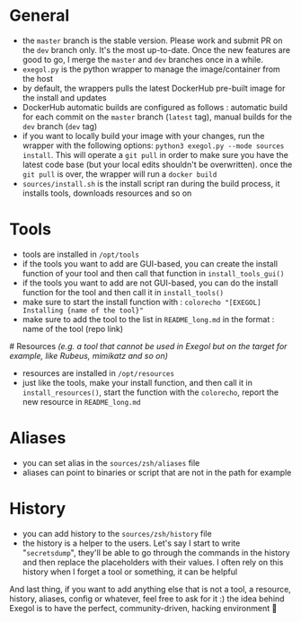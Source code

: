 # General
- the `master` branch is the stable version. Please work and submit PR on the `dev` branch only. It's the most up-to-date. Once the new features are good to go, I merge the `master` and `dev` branches once in a while.
- `exegol.py` is the python wrapper to manage the image/container from the host
- by default, the wrappers pulls the latest DockerHub pre-built image for the install and updates
- DockerHub automatic builds are configured as follows : automatic build for each commit on the `master` branch (`latest` tag), manual builds for the `dev` branch (`dev` tag)
- if you want to locally build your image with your changes, run the wrapper with the following options: `python3 exegol.py --mode sources install`. This will operate a `git pull` in order to make sure you have the latest code base (but your local edits shouldn't be overwritten). once the `git pull` is over, the wrapper will run a `docker build`
- `sources/install.sh` is the install script ran during the build process, it installs tools, downloads resources and so on

# Tools
- tools are installed in `/opt/tools`
- if the tools you want to add are GUI-based, you can create the install function of your tool and then call that function in `install_tools_gui()`
- if the tools you want to add are not GUI-based, you can do the install function for the tool and then call it in `install_tools()`
- make sure to start the install function with : `colorecho "[EXEGOL] Installing {name of the tool}"`
- make sure to add the tool to the list in `README_long.md` in the format : name of the tool (repo link)

# Resources
*(e.g. a tool that cannot be used in Exegol but on the target for example, like Rubeus, mimikatz and so on)*
- resources are installed in `/opt/resources`
- just like the tools, make your install function, and then call it in `install_resources()`, start the function with the `colorecho`, report the new resource in `README_long.md`

# Aliases
- you can set alias in the `sources/zsh/aliases` file
- aliases can point to binaries or script that are not in the path for example

# History
- you can add history to the `sources/zsh/history` file
- the history is a helper to the users. Let's say I start to write "`secretsdump`", they'll be able to go through the commands in the history and then replace the placeholders with their values. I often rely on this history when I forget a tool or something, it can be helpful

And last thing, if you want to add anything else that is not a tool, a resource, history, aliases, config or whatever, feel free to ask for it :) the idea behind Exegol is to have the perfect, community-driven, hacking environment :rocket:
